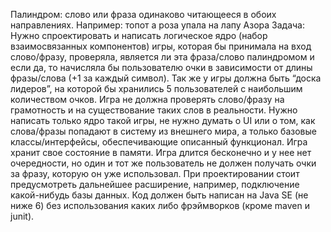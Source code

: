 Палиндром: слово или фраза одинаково читающееся в обоих направлениях.
Например:
топот
а роза упала на лапу Азора
Задача:
Нужно спроектировать и написать логическое ядро (набор взаимосвязанных
компонентов) игры, которая бы принимала на вход слово/фразу, проверяла, является ли
эта фраза/слово палиндромом и если да, то начисляла бы пользователю очки в
зависимости от длины фразы/слова (+1 за каждый символ). Так же у игры должна быть
“доска лидеров”, на которой бы хранились 5 пользователей с наибольшим количеством
очков. Игра не должна проверять слово/фразу на грамотность и на существование
таких слов в реальности. Нужно написать только ядро такой игры, не нужно думать о UI
или о том, как слова/фразы попадают в систему из внешнего мира, а только базовые
классы/интерфейсы, обеспечивающие описанный функционал.
Игра хранит свое состояние в памяти.
Игра длится бесконечно и у нее нет очередности, но один и тот же пользователь не
должен получать очки за фразу, которую он уже использовал.
При проектировании стоит предусмотреть дальнейшее расширение, например, 
подключение какой-нибудь базы данных.
Код должен быть написан на Java SE (не ниже 6) без использования каких либо
фрэймворков (кроме maven и junit).